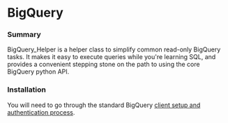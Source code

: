 # BigQuery

### Summary
BigQuery_Helper is a helper class to simplify common read-only BigQuery tasks. It makes it easy to execute queries while you're learning SQL, and provides a convenient stepping stone on the path to using the core BigQuery python API.

### Installation
You will need to go through the standard BigQuery [client setup and authentication process](https://cloud.google.com/bigquery/docs/reference/libraries).


